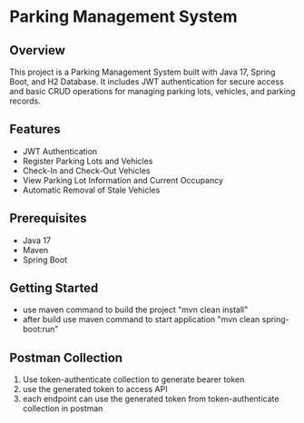# Parking Management System

## Overview

This project is a Parking Management System built with Java 17, Spring Boot, and H2 Database. It includes JWT authentication for secure access and basic CRUD operations for managing parking lots, vehicles, and parking records.

## Features

- JWT Authentication
- Register Parking Lots and Vehicles
- Check-In and Check-Out Vehicles
- View Parking Lot Information and Current Occupancy
- Automatic Removal of Stale Vehicles

## Prerequisites

- Java 17
- Maven
- Spring Boot

## Getting Started
- use maven command to build the project "mvn clean install"
- after build use maven command to start application "mvn clean spring-boot:run"
## Postman Collection

1. Use token-authenticate collection to generate bearer token 
2. use the generated token to access API
3. each endpoint can use the generated token from token-authenticate collection in postman